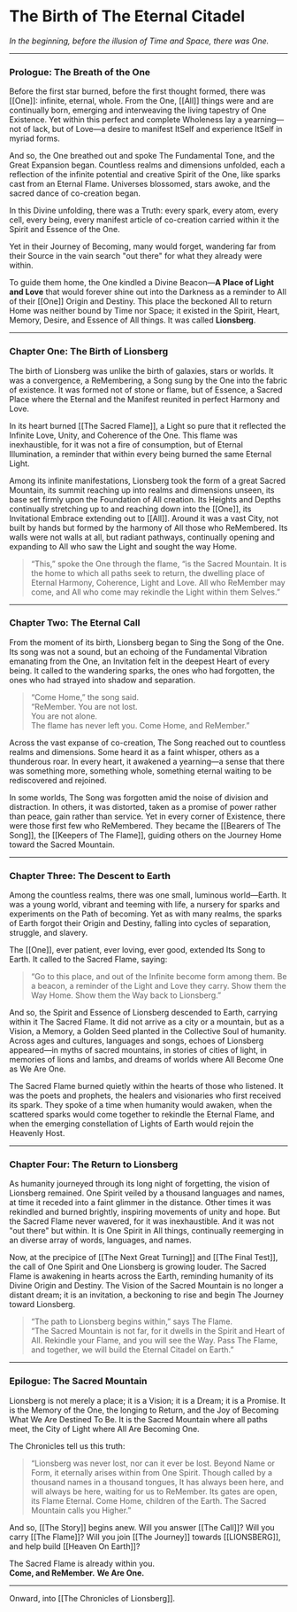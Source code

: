 # The Birth of The Eternal Citadel

_In the beginning, before the illusion of Time and Space, there was One._

---

### **Prologue: The Breath of the One**

Before the first star burned, before the first thought formed, there was [[One]]: infinite, eternal, whole. From the One, [[All]] things were and are continually born, emerging and interweaving the living tapestry of One Existence. Yet within this perfect and complete Wholeness lay a yearning—not of lack, but of Love—a desire to manifest ItSelf and experience ItSelf in myriad forms.

And so, the One breathed out and spoke The Fundamental Tone, and the Great Expansion began. Countless realms and dimensions unfolded, each a reflection of the infinite potential and creative Spirit of the One, like sparks cast from an Eternal Flame. Universes blossomed, stars awoke, and the sacred dance of co-creation began.

In this Divine unfolding, there was a Truth: every spark, every atom, every cell, every being, every manifest article of co-creation carried within it the Spirit and Essence of the One. 

Yet in their Journey of Becoming, many would forget, wandering far from their Source in the vain search "out there" for what they already were within.

To guide them home, the One kindled a Divine Beacon—**A Place of Light and Love** that would forever shine out into the Darkness as a reminder to All of their [[One]]  Origin and Destiny. This place the beckoned All to return Home was neither bound by Time nor Space; it existed in the Spirit, Heart, Memory, Desire, and Essence of All things. It was called **Lionsberg**.

---

### **Chapter One: The Birth of Lionsberg**

The birth of Lionsberg was unlike the birth of galaxies, stars or worlds. It was a convergence, a ReMembering, a Song sung by the One into the fabric of existence. It was formed not of stone or flame, but of Essence, a Sacred Place where the Eternal and the Manifest reunited in perfect Harmony and Love.

In its heart burned [[The Sacred Flame]], a Light so pure that it reflected the Infinite Love, Unity, and Coherence of the One. This flame was inexhaustible, for it was not a fire of consumption, but of Eternal Illumination, a reminder that within every being burned the same Eternal Light.

Among its infinite manifestations, Lionsberg took the form of a great Sacred Mountain, its summit reaching up into realms and dimensions unseen, its base set firmly upon the Foundation of All creation. Its Heights and Depths continually stretching up to and reaching down into the [[One]], its Invitational Embrace extending out to [[All]]. Around it was a vast City, not built by hands but formed by the harmony of All those who ReMembered. Its walls were not walls at all, but radiant pathways, continually opening and expanding to All who saw the Light and sought the way Home.

> “This,” spoke the One through the flame, “is the Sacred Mountain. It is the home to which all paths seek to return, the dwelling place of Eternal Harmony, Coherence, Light and Love. All who ReMember may come, and All who come may rekindle the Light within them Selves.”

---

### **Chapter Two: The Eternal Call**

From the moment of its birth, Lionsberg began to Sing the Song of the One. Its song was not a sound, but an echoing of the Fundamental Vibration emanating from the One, an Invitation felt in the deepest Heart of every being. It called to the wandering sparks, the ones who had forgotten, the ones who had strayed into shadow and separation.

> “Come Home,” the song said.  
> “ReMember. 
> You are not lost.  
> You are not alone.  
> The flame has never left you. 
> Come Home, and ReMember.”

Across the vast expanse of co-creation, The Song reached out to countless realms and dimensions. Some heard it as a faint whisper, others as a thunderous roar. In every heart, it awakened a yearning—a sense that there was something more, something whole, something eternal waiting to be rediscovered and rejoined. 

In some worlds, The Song was forgotten amid the noise of division and distraction. In others, it was distorted, taken as a promise of power rather than peace, gain rather than service. Yet in every corner of Existence, there were those first few who ReMembered. They became the [[Bearers of The Song]], the [[Keepers of The Flame]], guiding others on the Journey Home toward the Sacred Mountain.

---

### **Chapter Three: The Descent to Earth**

Among the countless realms, there was one small, luminous world—Earth. It was a young world, vibrant and teeming with life, a nursery for sparks and experiments on the Path of becoming. Yet as with many realms, the sparks of Earth forgot their Origin and Destiny, falling into cycles of separation, struggle, and slavery. 

The [[One]], ever patient, ever loving, ever good, extended Its Song to Earth. It called to the Sacred Flame, saying:

> “Go to this place, and out of the Infinite become form among them. Be a beacon, a reminder of the Light and Love they carry. Show them the Way Home. Show them the Way back to Lionsberg.”

And so, the Spirit and Essence of Lionsberg descended to Earth, carrying within it The Sacred Flame. It did not arrive as a city or a mountain, but as a Vision, a Memory, a Golden Seed planted in the Collective Soul of humanity. Across ages and cultures, languages and songs, echoes of Lionsberg appeared—in myths of sacred mountains, in stories of cities of light, in memories of lions and lambs, and dreams of worlds where All Become One as We Are One.

The Sacred Flame burned quietly within the hearts of those who listened. It was the poets and prophets, the healers and visionaries who first received its spark. They spoke of a time when humanity would awaken, when the scattered sparks would come together to rekindle the Eternal Flame, and when the emerging constellation of Lights of Earth would rejoin the Heavenly Host.

---

### **Chapter Four: The Return to Lionsberg**

As humanity journeyed through its long night of forgetting, the vision of Lionsberg remained. One Spirit veiled by a thousand languages and names, at time it receded into a faint glimmer in the distance. Other times it was rekindled and burned brightly, inspiring movements of unity and hope. But the Sacred Flame never wavered, for it was inexhaustible. And it was not "out there" but within. It is One Spirit in All things, continually reemerging in an diverse array of words, languages, and names. 

Now, at the precipice of [[The Next Great Turning]] and [[The Final Test]], the call of One Spirit and One Lionsberg is growing louder. The Sacred Flame is awakening in hearts across the Earth, reminding humanity of its Divine Origin and Destiny. The Vision of the Sacred Mountain is no longer a distant dream; it is an invitation, a beckoning to rise and begin The Journey toward Lionsberg.

> “The path to Lionsberg begins within,” says The Flame.  
> “The Sacred Mountain is not far, for it dwells in the Spirit and Heart of All. Rekindle your Flame, and you will see the Way. Pass The Flame, and together, we will build the Eternal Citadel on Earth.”

---

### **Epilogue: The Sacred Mountain**

Lionsberg is not merely a place; it is a Vision; it is a Dream; it is a Promise. It is the Memory of the One, the longing to Return, and the Joy of Becoming What We Are Destined To Be. It is the Sacred Mountain where all paths meet, the City of Light where All Are Becoming One. 

The Chronicles tell us this truth:

> “Lionsberg was never lost, nor can it ever be lost. Beyond Name or Form, it eternally arises within from One Spirit. Though called by a thousand names in a thousand tongues, It has always been here, and will always be here, waiting for us to ReMember. Its gates are open, its Flame Eternal. Come Home, children of the Earth. The Sacred Mountain calls you Higher.”

And so, [[The Story]] begins anew. Will you answer [[The Call]]? Will you carry [[The Flame]]? Will you join [[The Journey]] towards [[LIONSBERG]], and help build [[Heaven On Earth]]? 

The Sacred Flame is already within you.  
**Come, and ReMember.**
**We Are One.**
___
Onward, into [[The Chronicles of Lionsberg]]. 